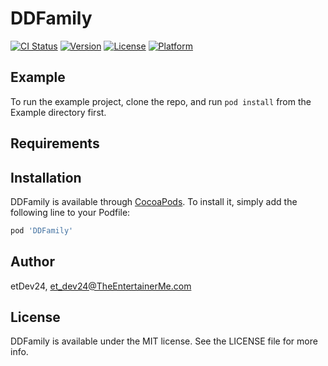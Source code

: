 # DDFamily

[![CI Status](https://img.shields.io/travis/etDev24/DDFamily.svg?style=flat)](https://travis-ci.org/etDev24/DDFamily)
[![Version](https://img.shields.io/cocoapods/v/DDFamily.svg?style=flat)](https://cocoapods.org/pods/DDFamily)
[![License](https://img.shields.io/cocoapods/l/DDFamily.svg?style=flat)](https://cocoapods.org/pods/DDFamily)
[![Platform](https://img.shields.io/cocoapods/p/DDFamily.svg?style=flat)](https://cocoapods.org/pods/DDFamily)

## Example

To run the example project, clone the repo, and run `pod install` from the Example directory first.

## Requirements

## Installation

DDFamily is available through [CocoaPods](https://cocoapods.org). To install
it, simply add the following line to your Podfile:

```ruby
pod 'DDFamily'
```

## Author

etDev24, et_dev24@TheEntertainerMe.com

## License

DDFamily is available under the MIT license. See the LICENSE file for more info.
